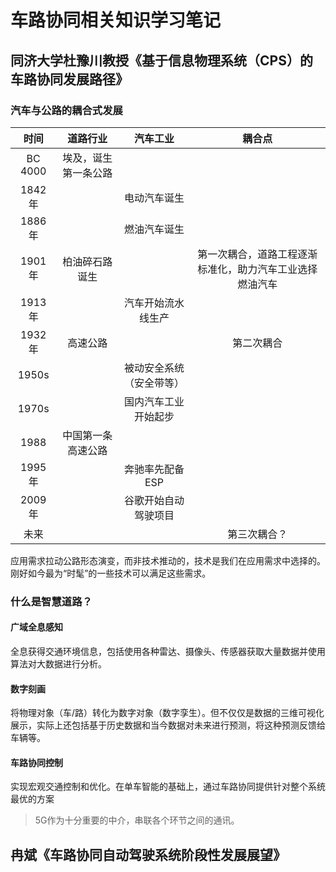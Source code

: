 # 车路协同相关知识学习笔记

## 同济大学杜豫川教授《基于信息物理系统（CPS）的车路协同发展路径》

### 汽车与公路的耦合式发展

|  时间   |       道路行业       |         汽车工业         |                          耦合点                          |
| :-----: | :------------------: | :----------------------: | :------------------------------------------------------: |
| BC 4000 | 埃及，诞生第一条公路 |                          |                                                          |
| 1842年  |                      |       电动汽车诞生       |                                                          |
| 1886年  |                      |       燃油汽车诞生       |                                                          |
| 1901年  |    柏油碎石路诞生    |                          | 第一次耦合，道路工程逐渐标准化，助力汽车工业选择燃油汽车 |
| 1913年  |                      |    汽车开始流水线生产    |                                                          |
| 1932年  |       高速公路       |                          |                        第二次耦合                        |
|  1950s  |                      | 被动安全系统（安全带等） |                                                          |
|  1970s  |                      |   国内汽车工业开始起步   |                                                          |
|  1988   |  中国第一条高速公路  |                          |                                                          |
| 1995年  |                      |     奔驰率先配备ESP      |                                                          |
| 2009年  |                      |   谷歌开始自动驾驶项目   |                                                          |
|  未来   |                      |                          |                       第三次耦合？                       |

应用需求拉动公路形态演变，而非技术推动的，技术是我们在应用需求中选择的。刚好如今最为“时髦”的一些技术可以满足这些需求。

### 什么是智慧道路？

#### 广域全息感知

全息获得交通环境信息，包括使用各种雷达、摄像头、传感器获取大量数据并使用算法对大数据进行分析。

#### 数字刻画

将物理对象（车/路）转化为数字对象（数字孪生）。但不仅仅是数据的三维可视化展示，实际上还包括基于历史数据和当今数据对未来进行预测，将这种预测反馈给车辆等。

#### 车路协同控制

实现宏观交通控制和优化。在单车智能的基础上，通过车路协同提供针对整个系统最优的方案

> 5G作为十分重要的中介，串联各个环节之间的通讯。



## 冉斌《车路协同自动驾驶系统阶段性发展展望》

